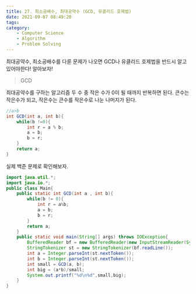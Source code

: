 ```yaml
---
title: 27. 최소공배수, 최대공약수 (GCD, 유클리드 호제법)
date: 2021-09-07 08:49:20
tags:
category:
    - Computer Science
    - Algorithm
    - Problem Solving
---
```

최대공약수, 최소공배수를 다룬 문제가 나오면 GCD나 유클리드 호제법을 반드시 알고 있어야한다!
알아보자!


> GCD

최대공약수를 구하는 알고리즘
두 수 중 작은 수가 0이 될 때까지 반복하면 된다.
큰수는 작은수가 되고, 작은수는 큰수를 작은수로 나눈 나머지가 된다.
```java
//a>b
int GCD(int a, int b){
    while(b !=0){
        int r = a % b;
        a = b;
        b = r;
    }
    return a;
}
```

실제 백준 문제로 확인해보자.
```java
import java.util.*;
import java.io.*;
public class Main{
    public static int GCD(int a , int b){
        while(b != 0){
            int r = a%b;
            a = b;
            b = r;
        }
        return a;
    }
    public static void main(String[] args) throws IOException{
        BufferedReader bf = new BufferedReader(new InputStreamReader(System.in));
        StringTokenizer st = new StringTokenizer(bf.readLine());
        int a = Integer.parseInt(st.nextToken());
        int b = Integer.parseInt(st.nextToken());
        int small = GCD(a, b);
        int big = (a*b)/small;
        System.out.printf("%d\n%d",small,big);        
    }
}
```